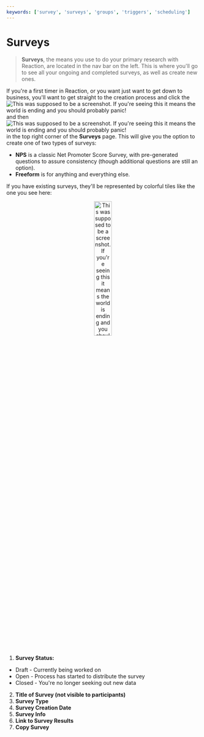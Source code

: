 ```yaml
---
keywords: ['survey', 'surveys', 'groups', 'triggers', 'scheduling']
---
```


# Surveys

> **Surveys**, the means you use to do your primary research with Reaction, are located in the nav bar on the left. This is where you'll go to see all your ongoing and completed surveys, as well as create new ones. 

If you're a first timer in Reaction, or you want just want to get down to business, you'll want to get straight to the creation process and click the ![This was supposed to be a screenshot. If you're seeing this it means the world is ending and you should probably panic!](https://s3.amazonaws.com/peer60_organizations/documentation+tbd/Icons/Hamburger+Nest+Icon.png "hamburger") and then ![This was supposed to be a screenshot. If you're seeing this it means the world is ending and you should probably panic!](https://s3.amazonaws.com/peer60_organizations/documentation+tbd/Icons/Create+Icon.png "create new") in the top right corner of the **Surveys** page. This will give you the option to create one of two types of surveys:

  * **NPS** is a classic Net Promoter Score Survey, with pre-generated questions to assure consistency (though additional questions are still an option).
  * **Freeform** is for anything and everything else. 

If you have existing surveys, they'll be represented by colorful tiles like the one you see here: 

<center>
<img src="https://s3.amazonaws.com/peer60_organizations/documentation+tbd/survey_overview/survey+title.png" alt="This was supposed to be a screenshot. If you're seeing this it means the world is ending and you should probably panic!" width="30%" height="30%">
</center>

1. **Survey Status:**
 * Draft - Currently being worked on
 * Open - Process has started to distribute the survey
 * Closed - You're no longer seeking out new data
2. **Title of Survey (not visible to participants)**
3. **Survey Type**
4. **Survey Creation Date**
5. **Survey Info**
6. **Link to Survey Results**
7. **Copy Survey**



